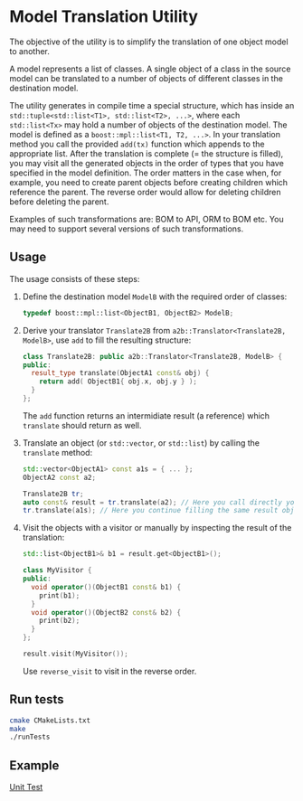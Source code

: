 # Model Translation Utility

The objective of the utility is to simplify the translation of one object model to another.

A model represents a list of classes. A single object of a class in the source model can be translated to a number of objects of different classes in the destination model.

The utility generates in compile time a special structure, which has inside an `std::tuple<std::list<T1>, std::list<T2>, ...>`, where each `std::list<Tx>` may hold a number of objects of the destination model. The model is defined as a `boost::mpl::list<T1, T2, ...>`. In your translation method you call the provided `add(tx)` function which appends to the appropriate list. After the translation is complete (= the structure is filled), you may visit all the generated objects in the order of types that you have specified in the model definition. The order matters in the case when, for example, you need to create parent objects before creating children which reference the parent. The reverse order would allow for deleting children before deleting the parent.

Examples of such transformations are: BOM to API, ORM to BOM etc. You may need to support several versions of such transformations.

## Usage

The usage consists of these steps:

1. Define the destination model `ModelB` with the required order of classes:
   ```c++
   typedef boost::mpl::list<ObjectB1, ObjectB2> ModelB;
   ```
1. Derive your translator `Translate2B` from `a2b::Translator<Translate2B, ModelB>`, use `add` to fill the resulting structure:
   ```c++
   class Translate2B: public a2b::Translator<Translate2B, ModelB> {
   public:
     result_type translate(ObjectA1 const& obj) {
       return add( ObjectB1{ obj.x, obj.y } );
     }
   };
   ```
   The `add` function returns an intermidiate result (a reference) which `translate` should return as well.

1. Translate an object (or `std::vector`, or `std::list`) by calling the `translate` method:
   ```c++
   std::vector<ObjectA1> const a1s = { ... };
   ObjectA2 const a2;
   
   Translate2B tr;
   auto const& result = tr.translate(a2); // Here you call directly your translate method
   tr.translate(a1s); // Here you continue filling the same result object
   ```

1. Visit the objects with a visitor or manually by inspecting the result of the translation:
   ```c++
   std::list<ObjectB1>& b1 = result.get<ObjectB1>();
   
   class MyVisitor {
   public:
     void operator()(ObjectB1 const& b1) {
       print(b1);
     }
     void operator()(ObjectB2 const& b2) {
       print(b2);
     }
   };
   
   result.visit(MyVisitor());
   ```
   Use `reverse_visit` to visit in the reverse order.

## Run tests
```sh
cmake CMakeLists.txt
make
./runTests

```
## Example
[Unit Test](test/uttranslator.cpp)
